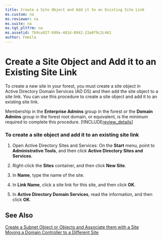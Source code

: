 ```yaml
---
title: Create a Site Object and Add it to an Existing Site Link
ms.custom: na
ms.reviewer: na
ms.suite: na
ms.tgt_pltfrm: na
ms.assetid: 7b9ca927-b99a-481d-8942-23a0f9c2c461
author: Femila
---
```

# Create a Site Object and Add it to an Existing Site Link
  To create a new site in your forest, you must create a site object in Active Directory Domain Services \(AD DS\) and then add the site object to a site link. You can use this procedure to create a site object and add it to an existing site link.  
  
 Membership in the **Enterprise Admins** group in the forest or the **Domain Admins** group in the forest root domain, or equivalent, is the minimum required to complete this procedure. [!INCLUDE[review_details](../Token/review_details_md.md)]  
  
### To create a site object and add it to an existing site link  
  
1.  Open Active Directory Sites and Services: On the **Start** menu, point to **Administrative Tools**, and then click **Active Directory Sites and Services**.  
  
2.  Right\-click the **Sites** container, and then click **New Site**.  
  
3.  In **Name**, type the name of the site.  
  
4.  In **Link Name**, click a site link for this site, and then click **OK**.  
  
5.  In **Active Directory Domain Services**, read the information, and then click **OK**.  
  
## See Also  
 [Create a Subnet Object or Objects and Associate them with a Site](../Topic/Create-a-Subnet-Object-or-Objects-and-Associate-them-with-a-Site.md)   
 [Moving a Domain Controller to a Different Site](../Topic/Moving-a-Domain-Controller-to-a-Different-Site.md)  
  
  